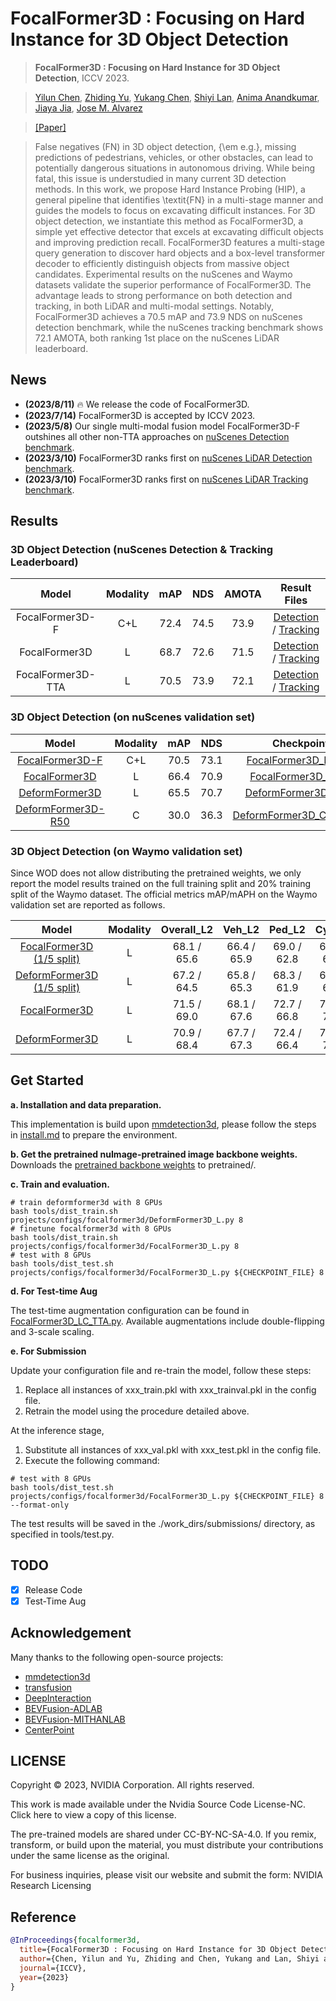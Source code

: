 # FocalFormer3D : Focusing on Hard Instance for 3D Object Detection
> **FocalFormer3D : Focusing on Hard Instance for 3D Object Detection**, ICCV 2023.            

> [Yilun Chen](http://yilunchen.com/about/), [Zhiding Yu](https://chrisding.github.io/), [Yukang Chen](https://yukangchen.com/), [Shiyi Lan](https://voidrank.github.io/), [Anima Anandkumar](http://tensorlab.cms.caltech.edu/users/anima/), [Jiaya Jia](https://jiaya.me/), [Jose M. Alvarez](https://alvarezlopezjosem.github.io/)

> [[Paper]](https://arxiv.org/abs/2308.04556)

> False negatives (FN) in 3D object detection, {\em e.g.}, missing predictions of pedestrians, vehicles, or other obstacles, can lead to potentially dangerous situations in autonomous driving. While being fatal, this issue is understudied in many current 3D detection methods. In this work, we propose Hard Instance Probing (HIP), a general pipeline that identifies \textit{FN} in a multi-stage manner and guides the models to focus on excavating difficult instances. For 3D object detection, we instantiate this method as FocalFormer3D, a simple yet effective detector that excels at excavating difficult objects and improving prediction recall. FocalFormer3D features a multi-stage query generation to discover hard objects and a box-level transformer decoder to efficiently distinguish objects from massive object candidates. Experimental results on the nuScenes and Waymo datasets validate the superior performance of FocalFormer3D. The advantage leads to strong performance on both detection and tracking, in both LiDAR and multi-modal settings. Notably, FocalFormer3D achieves a 70.5 mAP and 73.9 NDS on nuScenes detection benchmark, while the nuScenes tracking benchmark shows 72.1 AMOTA, both ranking 1st place on the nuScenes LiDAR leaderboard.

## News

- **(2023/8/11)** 🔥 We release the code of FocalFormer3D.
- **(2023/7/14)** FocalFormer3D is accepted by ICCV 2023.
- **(2023/5/8)** Our single multi-modal fusion model FocalFormer3D-F outshines all other non-TTA approaches on [nuScenes Detection benchmark](https://www.nuscenes.org/object-detection?externalData=all&mapData=all&modalities=Any).
- **(2023/3/10)** FocalFormer3D ranks first on [nuScenes LiDAR Detection benchmark](https://www.nuscenes.org/object-detection?externalData=all&mapData=all&modalities=Lidar).
- **(2023/3/10)** FocalFormer3D ranks first on [nuScenes LiDAR Tracking benchmark](https://www.nuscenes.org/tracking?externalData=all&mapData=all&modalities=Lidar).


## Results

### 3D Object Detection (nuScenes Detection & Tracking Leaderboard)

|   Model   | Modality | mAP  | NDS | AMOTA  | Result Files |
| :-------: | :------: | :--: | :--: | :--: | :------: |
| FocalFormer3D-F |   C+L    | 72.4 | 74.5 | 73.9 | [Detection](https://drive.google.com/file/d/1Bm3on5SYl1Lu99H_1kyBRTGmQNNnAE-W/view?usp=sharing) / [Tracking](https://drive.google.com/file/d/1YMavHi8M1lx1lrxIQpFdDW3b5ZpiNHQB/view?usp=sharing) |
| FocalFormer3D |   L    | 68.7 | 72.6 | 71.5 | [Detection](https://drive.google.com/file/d/1-kwB-quXllWuYngNPs_ePZIiZK-QaAQK/view?usp=sharing) / [Tracking](https://drive.google.com/file/d/1Bw8ejZ4DVkMilxDf3L9s9dw7q7sZiggN/view?usp=sharing) |
| FocalFormer3D-TTA |   L    | 70.5 | 73.9 | 72.1 | [Detection](https://drive.google.com/file/d/1MuMGJkN2exMtXZlF_86FcMEuW_U9kZYq/view?usp=sharing) / [Tracking](https://drive.google.com/file/d/1ExqGwvP4oAdJtSgwzP2dcbw5rOgPD7Pw/view?usp=sharing) |

### 3D Object Detection (on nuScenes validation set)

|   Model   | Modality | mAP  | NDS  | Checkpoint |
| :-------: | :------: | :--: | :--: | :--------: |
| [FocalFormer3D-F](https://github.com/NVlabs/FocalFormer3D/blob/master/projects/configs/focalformer3d/FocalFormer3D_LC.py) |   C+L    | 70.5 | 73.1 | [FocalFormer3D_LC.pth](https://drive.google.com/file/d/1yJyj7NrGLtj0j_tP3-vU0P0UflA-AmCh/view?usp=sharing) |
| [FocalFormer3D](https://github.com/NVlabs/FocalFormer3D/blob/master/projects/configs/focalformer3d/FocalFormer3D_L.py) |   L    | 66.4 | 70.9 | [FocalFormer3D_L.pth](https://drive.google.com/file/d/1OMj00n_pbAotlGi2JyqptYSgpt6mfyu5/view?usp=sharing) |
| [DeformFormer3D](https://github.com/NVlabs/FocalFormer3D/blob/master/projects/configs/focalformer3d/DeformFormer3D_L.py) |  L   | 65.5 | 70.7 | [DeformFormer3D_L.pth](https://drive.google.com/file/d/1kNgeqpnseyortg92RpYgXfDpYelsZZph/view?usp=sharing) |
| [DeformFormer3D-R50](https://github.com/NVlabs/FocalFormer3D/blob/master/projects/configs/focalformer3d/DeformFormer3D_C_R50.py) |  C   | 30.0 | 36.3 | [DeformFormer3D_C_R50.pth](https://drive.google.com/file/d/1gxITap9tO0PhbdG1FzvgfkB7seaGEaGm/view?usp=sharing) |

### 3D Object Detection (on Waymo validation set)

Since WOD does not allow distributing the pretrained weights, we only report the model results trained on the full training split and 20\% training split of the Waymo dataset. The official metrics mAP/mAPH on the Waymo validation set are reported as follows. 

|   Model   | Modality | Overall_L2 | Veh_L2 | Ped_L2 | Cyc_L2  |
| :-------: | :------: | :-------: | :--: | :--: | :--: | 
| [FocalFormer3D (1/5 split)](https://github.com/NVlabs/FocalFormer3D/blob/master/projects/configs/focalformer3d/FocalFormer3D_Waymo15_L.py)  |   L    | 68.1 / 65.6 | 66.4 / 65.9 | 69.0 / 62.8 | 69.0 / 67.9 |
| [DeformFormer3D (1/5 split)](https://github.com/NVlabs/FocalFormer3D/blob/master/projects/configs/focalformer3d/DeformFormer3D_Waymo15_L.py)  |  L   | 67.2 / 64.5 | 65.8 / 65.3 | 68.3 / 61.9 | 67.4 / 66.4 |
| [FocalFormer3D](https://github.com/NVlabs/FocalFormer3D/blob/master/projects/configs/focalformer3d/FocalFormer3D_Waymo_L.py) |   L    | 71.5 / 69.0 | 68.1 / 67.6 | 72.7 / 66.8 | 73.7 / 72.6 |
| [DeformFormer3D](https://github.com/NVlabs/FocalFormer3D/blob/master/projects/configs/focalformer3d/DeformFormer3D_Waymo_L.py) |  L   | 70.9 / 68.4 | 67.7 / 67.3 | 72.4 / 66.4 | 72.6 / 71.4 |

## Get Started

**a. Installation and data preparation.**

This implementation is build upon [mmdetection3d](https://github.com/open-mmlab/mmdetection3d), please follow the steps in [install.md](./install.md) to prepare the environment.

**b. Get the pretrained nuImage-pretrained image backbone weights.**
Downloads the [pretrained backbone weights](https://drive.google.com/file/d/1IaLMcRu4SYTqcD6K1HF5UjfnRICB_IQM/view?usp=sharing) to pretrained/.

**c. Train and evaluation.**
```shell
# train deformformer3d with 8 GPUs
bash tools/dist_train.sh projects/configs/focalformer3d/DeformFormer3D_L.py 8
# finetune focalformer3d with 8 GPUs
bash tools/dist_train.sh projects/configs/focalformer3d/FocalFormer3D_L.py 8
# test with 8 GPUs
bash tools/dist_test.sh projects/configs/focalformer3d/FocalFormer3D_L.py ${CHECKPOINT_FILE} 8 
```

**d. For Test-time Aug**

The test-time augmentation configuration can be found in [FocalFormer3D_LC_TTA.py](https://github.com/NVlabs/FocalFormer3D/blob/master/projects/configs/focalformer3d/FocalFormer3D_LC_TTA.py). Available augmentations include double-flipping and 3-scale scaling.

**e. For Submission**

Update your configuration file and re-train the model, follow these steps:
1. Replace all instances of xxx_train.pkl with xxx_trainval.pkl in the config file.
2. Retrain the model using the procedure detailed above.

At the inference stage,
1. Substitute all instances of xxx_val.pkl with xxx_test.pkl in the config file.
2. Execute the following command:
```shell
# test with 8 GPUs
bash tools/dist_test.sh projects/configs/focalformer3d/FocalFormer3D_L.py ${CHECKPOINT_FILE} 8 --format-only
```
The test results will be saved in the ./work_dirs/submissions/ directory, as specified in tools/test.py.

## TODO
- [x] Release Code
- [x] Test-Time Aug

## Acknowledgement
Many thanks to the following open-source projects:
* [mmdetection3d](https://github.com/open-mmlab/mmdetection3d)
* [transfusion](https://github.com/XuyangBai/TransFusion)
* [DeepInteraction](https://github.com/fudan-zvg/DeepInteraction)
* [BEVFusion-ADLAB](https://github.com/ADLab-AutoDrive/BEVFusion)
* [BEVFusion-MITHANLAB](https://github.com/mit-han-lab/bevfusion)
* [CenterPoint](https://github.com/tianweiy/CenterPoint)

## LICENSE

Copyright © 2023, NVIDIA Corporation. All rights reserved.

This work is made available under the Nvidia Source Code License-NC. Click here to view a copy of this license.

The pre-trained models are shared under CC-BY-NC-SA-4.0. If you remix, transform, or build upon the material, you must distribute your contributions under the same license as the original.

For business inquiries, please visit our website and submit the form: NVIDIA Research Licensing

## Reference

```bibtex
@InProceedings{focalformer3d,
  title={FocalFormer3D : Focusing on Hard Instance for 3D Object Detection},
  author={Chen, Yilun and Yu, Zhiding and Chen, Yukang and Lan, Shiyi and Anandkumar, Anima and Jia, Jiaya and Alvarez, Jose M},
  journal={ICCV},
  year={2023}
}
```

